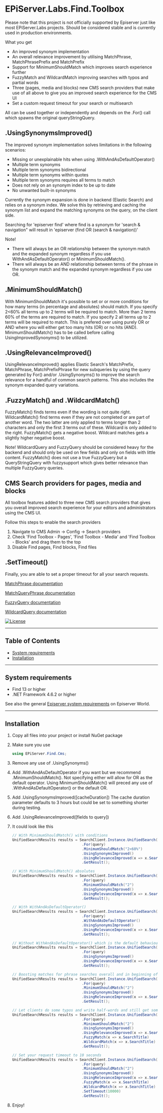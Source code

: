 # EPiServer.Labs.Find.Toolbox

Please note that this project is not officially supported by Episerver just like most EPiServer.Labs projects.
Should be considered stable and is currently used in production environments.

What you get
* An improved synonym implementation 
* An overall relevance improvement by utilising MatchPhrase,  MatchPhrasePrefix and MatchPrefix
* Support for MinimumShouldMatch which improves search experience further
* FuzzyMatch and WildcardMatch improving searches with typos and partial words
* Three (pages, media and blocks) new CMS search providers that make use of all above to give you an improved search experience for the CMS UI
* Set a custom request timeout for your search or multisearch 

All can be used together or independently and depends on the .For() call which spawns the original queryStringQuery.


## .UsingSynonymsImproved()
The improved synonym implementation solves limitations in the following scenarios:
* Missing or unexplainable hits when using .WithAndAsDefaultOperator()
* Multiple term synonyms
* Multiple term synonyms bidirectional
* Multiple term synonyms within quotes
* Multiple term synonyms requires all terms to match
* Does not rely on an synonym index to be up to date
* No unwanted built-in synonyms

Currently the synonym expansion is done in backend (Elastic Search) and relies on a synonym index.
We solve this by retrieving and caching the synonym list and expand the matching synonyms on the query, on the client side.

Searching for 'episerver find' where find is a synonym for 'search & navigation" will result in 'episerver (find OR (search & navigation))'

Note!
* There will always be an OR relationship between the synonym match and the expanded synonym regardless if you use WithAndAsDefaultOperator() or MinimumShouldMatch().
* There will always be an AND relationship between terms of the phrase in the synonym match and the expanded synonym regardless if you use OR.

## .MinimumShouldMatch()
With MinimumShouldMatch it's possible to set or or more conditions for how many terms (in percentage and absolutes) should match.
If you specify 2<60% all terms up to 2 terms will be required to match. More than 2 terms 60% of the terms are required to match.
If you specify 2 all terms up to 2 terms will be required to match.
This is prefered over using purely OR or AND where you will either get too many hits (OR) or no hits (AND).
MinimumShouldMatch() has to be called before calling UsingImprovedSynonyms() to be utilized.

## .UsingRelevanceImproved()
UsingRelevanceImproved() applies Elastic Search's MatchPrefix, MatchPhrase, MatchPrefixPhrase for new subqueries by using the query generated by For() and/or .UsingSynonyms()
to improve the search relevance for a handful of common search patterns. This also includes the synonym expanded query variations.

## .FuzzyMatch() and .WildcardMatch()
FuzzyMatch() finds terms even if the wording is not quite right. WildcardMatch() find terms even if they are not completed or are part of another word. 
The two latter are only applied to terms longer than 2 characters and only the first 3 terms out of these. Wildcard is only added to the right. 
FuzzyMatch() gets a negative boost. Wildcard matches gets a slightly higher negative boost.

Note!
WildcardQuery and FuzzyQuery should be considered heavy for the backend and should only be used on few fields and only on fields with little content.
FuzzyMatch() does not use a true FuzzyQuery but a QueryStringQuery with fuzzysupport which gives better relevance than multiple FuzzyQuery queries.

## CMS Search providers for pages, media and blocks
All toolbox features added to three new CMS search providers that gives you
overall improved search experience for your editors and administrators using the CMS UI.

Follow this steps to enable the search providers
1. Navigate to CMS Admin -> Config -> Search providers
2. Check 'Find Toolbox - Pages', 'Find Toolbox - Media' and 'Find Toolbox - Blocks' and drag them to the top
3. Disable Find pages, Find blocks, Find files

## .SetTimeout()
Finally, you are able to set a proper timeout for all your search requests.




[MatchPhrase documentation](https://www.elastic.co/guide/en/elasticsearch/reference/current/query-dsl-match-query-phrase.html)

[MatchQueryPhrase documentation](https://www.elastic.co/guide/en/elasticsearch/reference/current/query-dsl-match-query-phrase-prefix.html)

[FuzzyQuery documentation](https://www.elastic.co/guide/en/elasticsearch/reference/current/query-dsl-fuzzy-query.html)

[WildcardQuery documentation](https://www.elastic.co/guide/en/elasticsearch/reference/current/query-dsl-wildcard-query.html)


[![License](http://img.shields.io/:license-apache-blue.svg?style=flat-square)](http://www.apache.org/licenses/LICENSE-2.0.html)

---

## Table of Contents

- [System requirements](#system-requirements)
- [Installation](#installation)

---

## System requirements

* Find 13 or higher
* .NET Framework 4.6.2 or higher

See also the general [Episerver system requirements](https://world.episerver.com/documentation/system-requirements/) on Episerver World.

---

## Installation

1. Copy all files into your project or install NuGet package

2. Make sure you use 

   ```csharp
   using EPiServer.Find.Cms;
   ``` 
3. Remove any use of .UsingSynonyms()

4. Add .WithAndAsDefaultOperator if you want but we recommend .MinimumShouldMatch(). Not specifying either will allow for OR as the default operator.
   Using MinimumShouldMatch() will preced any use of .WithAndAsDefaultOperator() or the default OR.

5. Add .UsingSynonymsImproved([cacheDuration])
   The cache duration parameter defaults to 3 hours but could be set to something shorter during testing.

6. Add .UsingRelevanceImproved([fields to query])

7. It could look like this

    ```csharp
    // With MinimumShouldMatch() with conditions
    UnifiedSearchResults results = SearchClient.Instance.UnifiedSearch(Language.English)
                                    .For(query)             
                                    .MinimumShouldMatch("2<60%")
                                    .UsingSynonymsImproved() 
                                    .UsingRelevanceImproved(x => x.SearchTitle)
                                    .GetResult();
    ```
    
    ```csharp
    // With MinimumShouldMatch() absolutes    
    UnifiedSearchResults results = SearchClient.Instance.UnifiedSearch(Language.English)
                                    .For(query)             
                                    .MinimumShouldMatch("2")
                                    .UsingSynonymsImproved() 
                                    .UsingRelevanceImproved(x => x.SearchTitle)
                                    .GetResult();
    ```
    
    ```csharp
    // With WithAndAsDefaultOperator() 
    UnifiedSearchResults results = SearchClient.Instance.UnifiedSearch(Language.English)
                                    .For(query)             
                                    .WithAndAsDefaultOperator()
                                    .UsingSynonymsImproved()                                     
                                    .UsingRelevanceImproved(x => x.SearchTitle)
                                    .GetResult();
    ```

    ```csharp
    // Without WithAndAsDefaultOperator() which is the default behaviour which sets the default operator to OR
    UnifiedSearchResults results = SearchClient.Instance.UnifiedSearch(Language.English)
                                    .For(query)                 
                                    .UsingSynonymsImproved()                                         
                                    .UsingRelevanceImproved(x => x.SearchTitle)
                                    .GetResult();
    ```

    ```csharp
    // Boosting matches for phrase searches overall and in beginning of fields
    UnifiedSearchResults results = SearchClient.Instance.UnifiedSearch(Language.English)
                                    .For(query)       
                                    .MinimumShouldMatch("2")
                                    .UsingSynonymsImproved()      
                                    .UsingRelevanceImproved(x => x.SearchTitle)
                                    .GetResult();
    ```

    ```csharp
    // Let clients do some typos and write half-words and still get some hits
    UnifiedSearchResults results = SearchClient.Instance.UnifiedSearch(Language.English)
                                    .For(query)       
                                    .MinimumShouldMatch("2")
                                    .UsingSynonymsImproved()
                                    .UsingRelevanceImproved(x => x.SearchTitle)
                                    .FuzzyMatch(x => x.SearchTitle)
                                    .WildcardMatch(x => x.SearchTitle)
                                    .GetResult();
    ```

    ```csharp
    // Set your request timeout to 10 seconds
    UnifiedSearchResults results = SearchClient.Instance.UnifiedSearch(Language.English)
                                    .For(query)       
                                    .MinimumShouldMatch("2")
                                    .UsingSynonymsImproved()
                                    .UsingRelevanceImproved(x => x.SearchTitle)
                                    .FuzzyMatch(x => x.SearchTitle)
                                    .WildcardMatch(x => x.SearchTitle)
				                    .SetTimeout(10000)
                                    .GetResult();
    ```


7. Enjoy!

